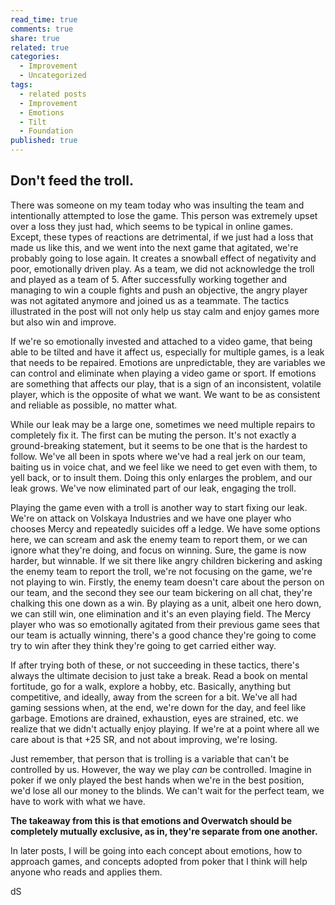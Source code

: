 ```yaml
---
read_time: true
comments: true
share: true
related: true
categories:
  - Improvement
  - Uncategorized
tags:
  - related posts
  - Improvement
  - Emotions
  - Tilt
  - Foundation
published: true
---
```




## Don't feed the troll.

There was someone on my team today who was insulting the team and intentionally attempted to lose the game. This person was extremely upset over a loss they just had, which seems to be typical in online games. Except, these types of reactions are detrimental, if we just had a loss that made us like this, and we went into the next game that agitated, we're probably going to lose again. It creates a snowball effect of negativity and poor, emotionally driven play. As a team, we did not acknowledge the troll and played as a team of 5. After successfully working together and managing to win a couple fights and push an objective, the angry player was not agitated anymore and joined us as a teammate. The tactics illustrated in the post will not only help us stay calm and enjoy games more but also win and improve.

If we're so emotionally invested and attached to a video game, that being able to be tilted and have it affect us, especially for multiple games, is a leak that needs to be repaired. Emotions are unpredictable, they are variables we can control and eliminate when playing a video game or sport. If emotions are something that affects our play, that is a sign of an inconsistent, volatile player, which is the opposite of what we want. We want to be as consistent and reliable as possible, no matter what.

While our leak may be a large one, sometimes we need multiple repairs to completely fix it. The first can be muting the person. It's not exactly a ground-breaking statement, but it seems to be one that is the hardest to follow. We've all been in spots where we've had a real jerk on our team, baiting us in voice chat, and we feel like we need to get even with them, to yell back, or to insult them. Doing this only enlarges the problem, and our leak grows. We've now eliminated part of our leak, engaging the troll. 

Playing the game even with a troll is another way to start fixing our leak. We're on attack on Volskaya Industries and we have one player who chooses Mercy and repeatedly suicides off a ledge. We have some options here, we can scream and ask the enemy team to report them, or we can ignore what they're doing, and focus on winning. Sure, the game is now harder, but winnable. If we sit there like angry children bickering and asking the enemy team to report the troll, we're not focusing on the game, we're not playing to win. Firstly, the enemy team doesn't care about the person on our team, and the second they see our team bickering on all chat, they're chalking this one down as a win. By playing as a unit, albeit one hero down, we can still win, one elimination and it's an even playing field. The Mercy player who was so emotionally agitated from their previous game sees that our team is actually winning, there's a good chance they're going to come try to win after they think they're going to get carried either way.

If after trying both of these, or not succeeding in these tactics, there's always the ultimate decision to just take a break. Read a book on mental fortitude, go for a walk, explore a hobby, etc. Basically, anything but competitive, and ideally, away from the screen for a bit. We've all had gaming sessions when, at the end, we're down for the day, and feel like garbage. Emotions are drained, exhaustion, eyes are strained, etc. we realize that we didn't actually enjoy playing. If we're at a point where all we care about is that +25 SR, and not about improving, we're losing. 

Just remember, that person that is trolling is a variable that can't be controlled by us. However, the way we play *can* be controlled. Imagine in poker if we only played the best hands when we're in the best position, we'd lose all our money to the blinds. We can't wait for the perfect team, we have to work with what we have.

**The takeaway from this is that emotions and Overwatch should be completely mutually exclusive, as in, they're separate from one another.**

In later posts, I will be going into each concept about emotions, how to approach games, and concepts adopted from poker that I think will help anyone who reads and applies them. 

dS
